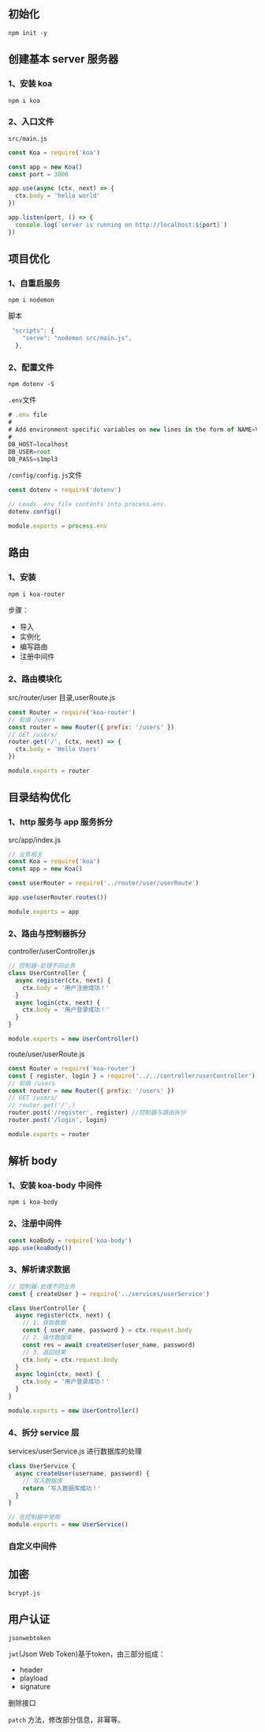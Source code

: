 ## 初始化

```shell
npm init -y
```

## 创建基本 server 服务器

### 1、安装 koa

```shell
npm i koa
```

### 2、入口文件

`src/main.js`

```javascript
const Koa = require('koa')

const app = new Koa()
const port = 3000

app.use(async (ctx, next) => {
  ctx.body = 'hello world'
})

app.listen(port, () => {
  console.log(`server is running on http://localhost:${port}`)
})
```

## 项目优化

### 1、自重启服务

```shell
npm i nodemon
```

脚本

```javascript
 "scripts": {
    "serve": "nodemon src/main.js",
  },
```

### 2、配置文件

```shell
npm dotenv -S
```

`.env`文件

```js
# .env file
#
# Add environment-specific variables on new lines in the form of NAME=VALUE
#
DB_HOST=localhost
DB_USER=root
DB_PASS=s1mpl3
```

`/config/config.js`文件

```js
const dotenv = require('dotenv')

// Loads .env file contents into process.env.
dotenv.config()

module.exports = process.env
```

## 路由

### 1、安装

```shell
npm i koa-router
```

步骤：

- 导入
- 实例化
- 编写路由
- 注册中间件

### 2、路由模块化

src/router/user 目录,userRoute.js

```js
const Router = require('koa-router')
// 前缀 /users
const router = new Router({ prefix: '/users' })
// GET /users/
router.get('/', (ctx, next) => {
  ctx.body = 'Hello Users'
})

module.exports = router
```

## 目录结构优化

### 1、http 服务与 app 服务拆分

src/app/index.js

```js
// 业务相关
const Koa = require('koa')
const app = new Koa()

const userRouter = require('../router/user/userRoute')

app.use(userRouter.routes())

module.exports = app
```

### 2、路由与控制器拆分

controller/userController.js

```js
// 控制器-处理不同业务
class UserController {
  async register(ctx, next) {
    ctx.body = '用户注册成功！'
  }
  async login(ctx, next) {
    ctx.body = '用户登录成功！'
  }
}

module.exports = new UserController()
```

route/user/userRoute.js

```js
const Router = require('koa-router')
const { register, login } = require('../../controller/userController')
// 前缀 /users
const router = new Router({ prefix: '/users' })
// GET /users/
// router.get('/',)
router.post('/register', register) //控制器与路由拆分
router.post('/login', login)

module.exports = router
```

## 解析 body

### 1、安装 koa-body 中间件

```shell
npm i koa-body
```

### 2、注册中间件

```js
const koaBody = require('koa-body')
app.use(koaBody())
```

### 3、解析请求数据

```js
// 控制器-处理不同业务
const { createUser } = require('../services/userService')

class UserController {
  async register(ctx, next) {
    // 1、获取数据
    const { user_name, password } = ctx.request.body
    // 2、操作数据库
    const res = await createUser(user_name, password)
    // 3、返回结果
    ctx.body = ctx.request.body
  }
  async login(ctx, next) {
    ctx.body = '用户登录成功！'
  }
}

module.exports = new UserController()
```

### 4、拆分 service 层

services/userService.js 进行数据库的处理

```js
class UserService {
  async createUser(username, password) {
    // 写入数据库
    return '写入数据库成功！'
  }
}

// 在控制器中使用
module.exports = new UserService()
```

### 

### 自定义中间件

## 加密

`bcrypt.js`

## 用户认证

`jsonwebtoken`

`jwt`(Json Web Token)基于token，由三部分组成：

- header
- playload
- signature



删除接口

`patch` 方法，修改部分信息，非幂等。